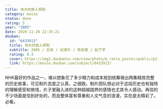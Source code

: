 ```yaml
---
title: 伟大的旅人郑和
category: movie
status: done
rating: 5
year: "2005"
date: 2020-11-28 22:35:21
douban:
  id: "6433913"
  title: 伟大的旅人郑和
  subtitle: 2005 / 日本 / 纪录片 / 陈凯歌 / 赵宁宇
  rating: 8.3
  cover: https://img2.doubanio.com/view/photo/m_ratio_poster/public/p2195992773.jpg
  link: https://movie.douban.com/subject/6433913/
---
```


NHK最好的作品之一，难以想象花了多少精力和成本规划统筹做出两集精炼完整的历史故事，可见制片态度之认真，之细致。制片团队想必对于这段历史也有独特的理解感受和惋惜，片子里融入进的这种超越国界的感情也尤其令人感动。再现的不少场面是恰到好处的，而且整体富有尊重和人文气息的浪漫，实在是太精彩了。必看。